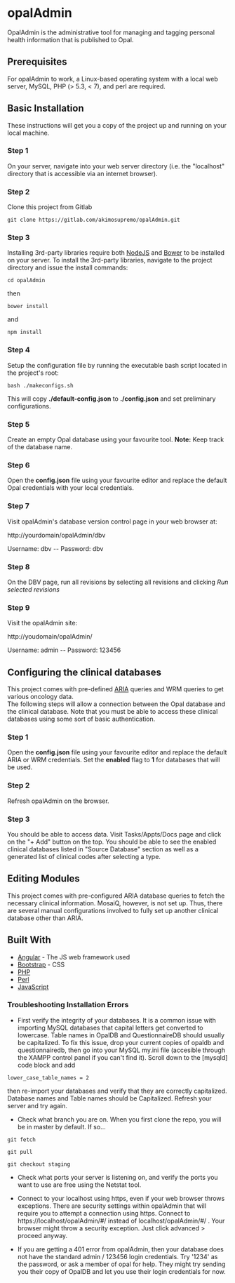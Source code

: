 # opalAdmin

OpalAdmin is the administrative tool for managing and tagging personal health information that is published to Opal. 

## Prerequisites

For opalAdmin to work, a Linux-based operating system with a local web server, MySQL, PHP (> 5.3, < 7), and perl are required.

## Basic Installation

These instructions will get you a copy of the project up and running on your local machine. 

### Step 1 

On your server, navigate into your web server directory (i.e. the "localhost" directory that is accessible via an internet browser). 

### Step 2

Clone this project from Gitlab

```
git clone https://gitlab.com/akimosupremo/opalAdmin.git
```


### Step 3

Installing 3rd-party libraries require both [NodeJS](https://nodejs.org/en/download/) and [Bower](https://bower.io/#install-bower) to be installed on your server. To install the 3rd-party libraries, navigate to the project directory and issue the install commands:

```
cd opalAdmin
```

then

```
bower install 
```

and

```
npm install
```

### Step 4

Setup the configuration file by running the executable bash script located in the project's root:

```
bash ./makeconfigs.sh
```

This will copy **./default-config.json** to **./config.json** and set preliminary configurations.

### Step 5

Create an empty Opal database using your favourite tool. **Note:** Keep track of the database name.

### Step 6

Open the **config.json** file using your favourite editor and replace the default Opal credentials with your local credentials.

### Step 7

Visit opalAdmin's database version control page in your web browser at:

http://yourdomain/opalAdmin/dbv

Username: dbv -- Password: dbv

### Step 8

On the DBV page, run all revisions by selecting all revisions and clicking *Run selected revisions*

### Step 9

Visit the opalAdmin site:

http://youdomain/opalAdmin/

Username: admin -- Password: 123456

## Configuring the clinical databases

This project comes with pre-defined [ARIA](https://www.varian.com/oncology/products/software/information-systems/aria-ois-radiation-oncology) queries and WRM queries to get various oncology data.  
The following steps will allow a connection between the Opal database and the clinical database. Note that you must be able to access these clinical databases using some sort of basic authentication. 

### Step 1 

Open the **config.json** file using your favourite editor and replace the default ARIA or WRM credentials. Set the **enabled** flag to **1** for databases that will be used. 

### Step 2

Refresh opalAdmin on the browser.

### Step 3

You should be able to access data. Visit Tasks/Appts/Docs page and click on the "+ Add" button on the top. You should be able to see the enabled clinical databases listed in "Source Database" section as well as a generated list of clinical codes after selecting a type.  

## Editing Modules

This project comes with pre-configured ARIA database queries to fetch the necessary clinical information. MosaiQ, however, is not set up. Thus, there are several manual configurations involved to fully set up another clinical database other than ARIA. 


## Built With

* [Angular](https://angularjs.org) - The JS web framework used
* [Bootstrap](http://getbootstrap.com) - CSS
* [PHP](http://php.net)
* [Perl](http://perldoc.perl.org) 
* [JavaScript](https://www.javascript.com) 

### Troubleshooting Installation Errors

 * First verify the integrity of your databases. It is a common issue with importing MySQL databases that capital letters get converted to lowercase. Table names in OpalDB and QuestionnaireDB should usually be capitalized. To fix this issue, drop your current copies of opaldb and questionnairedb, then go into your MySQL my.ini file (accesible through the XAMPP control panel if you can't find it). Scroll down to the [mysqld] code block and add 
```
lower_case_table_names = 2
```
then re-import your databases and verify that they are correctly capitalized. Database names and Table names should be Capitalized. Refresh your server and try again.

* Check what branch you are on. When you first clone the repo, you will be in master by default. If so...

```
git fetch

git pull

git checkout staging
```

* Check what ports your server is listening on, and verify the ports you want to use are free using the Netstat tool.

* Connect to your localhost using https, even if your web browser throws exceptions. There are security settings within opalAdmin that will require you to attempt a connection using https. Connect to https://localhost/opalAdmin/#/ instead of localhost/opalAdmin/#/ . Your browser might throw a security exception. Just click advanced > proceed anyway. 

* If you are getting a 401 error from opalAdmin, then your database does not have the standard admin / 123456 login credentials. Try '1234' as the password, or ask a member of opal for help. They might try sending you their copy of OpalDB and let you use their login credentials for now.
